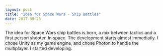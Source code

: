 ```yaml
---
layout: post
title: "Idea for Space Wars - Ship Battles"
date: 2017-09-26
---
```


The idea for Space Wars ship battles is born, a mix between tactics and a first person shooter. In space. The development starts almost immediatly. I chose Unity as my game engine, and chose Photon to handle the multiplayer. I started developing.

